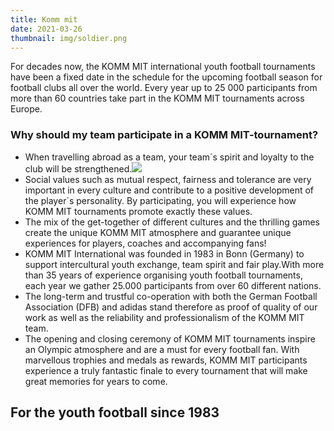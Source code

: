 ```yaml
---
title: Komm mit
date: 2021-03-26
thumbnail: img/soldier.png
---
```

For decades now, the KOMM MIT international youth football tournaments have been a fixed date in the schedule for the upcoming football season for football clubs all over the world. Every year up to 25 000 participants from more than 60 countries take part in the KOMM MIT tournaments across Europe.

### **Why should my team participate in a KOMM MIT-tournament?**

* When travelling abroad as a team, your team´s spirit and loyalty to the club will be strengthened.![](https://www.komm-mit.com/wp-content/uploads/KM_1080x1080_image_words_19_eng-300x290.png)
* Social values such as mutual respect, fairness and tolerance are very important in every culture and contribute to a positive development of the player´s personality. By participating, you will experience how KOMM MIT tournaments promote exactly these values.
* The mix of the get-together of different cultures and the thrilling games create the unique KOMM MIT atmosphere and guarantee unique experiences for players, coaches and accompanying fans!
* KOMM MIT International was founded in 1983 in Bonn (Germany) to support intercultural youth exchange, team spirit and fair play.With more than 35 years of experience organising youth football tournaments, each year we gather 25.000 participants from over 60 different nations.
* The long-term and trustful co-operation with both the German Football Association (DFB) and adidas stand therefore as proof of quality of our work as well as the reliability and professionalism of the KOMM MIT team.
* The opening and closing ceremony of KOMM MIT tournaments inspire an Olympic atmosphere and are a must for every football fan. With marvellous trophies and medals as rewards, KOMM MIT participants experience a truly fantastic finale to every tournament that will make great memories for years to come.

## For the youth football since 1983
